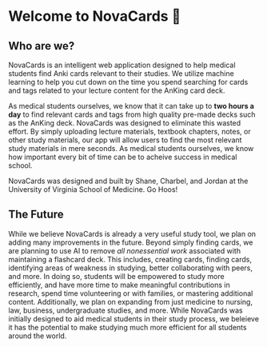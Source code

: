 # Welcome to NovaCards 👋
## Who are we?
NovaCards is an intelligent web application designed to help medical students find Anki cards relevant to their studies. We utilize machine learning to help you cut down on the time you spend searching for cards and tags related to your lecture content for the AnKing card deck. 

As medical students ourselves, we know that it can take up to **two hours a day** to find relevant cards and tags from high quality pre-made decks such as the AnKing deck. NovaCards was designed to eliminate this wasted effort. By simply uploading lecture materials, textbook chapters, notes, or other study materials, our app will allow users to find the most relevant study materials in mere seconds. As medical students ourselves, we know how important every bit of time can be to acheive success in medical school.

NovaCards was designed and built by Shane, Charbel, and Jordan at the University of Virginia School of Medicine. Go Hoos!

## The Future
While we believe NovaCards is already a very useful study tool, we plan on adding many improvements in the future. Beyond simply finding cards, we are planning to use AI to remove _all nonessential work_ associated with maintaining a flashcard deck. This includes, creating cards, finding cards, identifying areas of weakness in studying, better collaborating with peers, and more. In doing so, students will be empowered to study more efficiently, and have more time to make meaningful contributions in research, spend time volunteering or with families, or mastering additional content. Additionally, we plan on expanding from just medicine to nursing, law, business, undergraduate studies, and more. While NovaCards was initially designed to aid medical students in their study process, we beleieve it has the potential to make studying much more efficient for all students around the world.
<!--

**Here are some ideas to get you started:**

🙋‍♀️ A short introduction - what is your organization all about?
🌈 Contribution guidelines - how can the community get involved?
👩‍💻 Useful resources - where can the community find your docs? Is there anything else the community should know?
🍿 Fun facts - what does your team eat for breakfast?
🧙 Remember, you can do mighty things with the power of [Markdown](https://docs.github.com/github/writing-on-github/getting-started-with-writing-and-formatting-on-github/basic-writing-and-formatting-syntax)
-->
